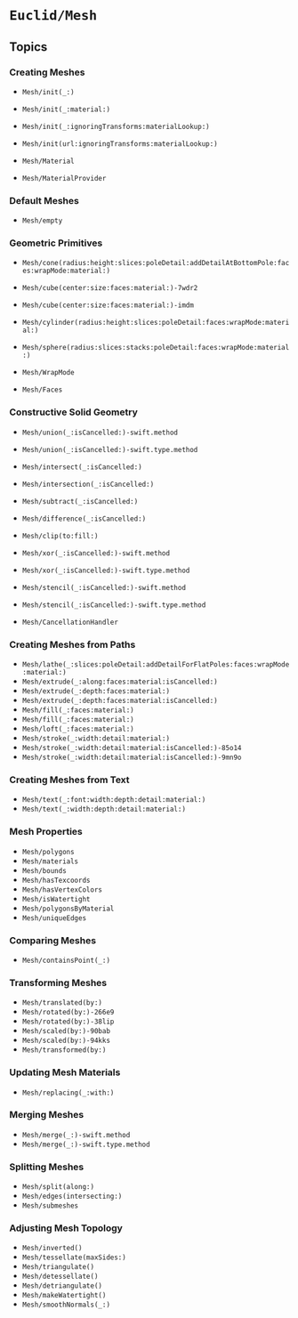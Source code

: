 # ``Euclid/Mesh``

## Topics

### Creating Meshes

- ``Mesh/init(_:)``
- ``Mesh/init(_:material:)``
- ``Mesh/init(_:ignoringTransforms:materialLookup:)``
- ``Mesh/init(url:ignoringTransforms:materialLookup:)``

- ``Mesh/Material``
- ``Mesh/MaterialProvider``

### Default Meshes

- ``Mesh/empty``

### Geometric Primitives

- ``Mesh/cone(radius:height:slices:poleDetail:addDetailAtBottomPole:faces:wrapMode:material:)``
- ``Mesh/cube(center:size:faces:material:)-7wdr2``
- ``Mesh/cube(center:size:faces:material:)-imdm``
- ``Mesh/cylinder(radius:height:slices:poleDetail:faces:wrapMode:material:)``
- ``Mesh/sphere(radius:slices:stacks:poleDetail:faces:wrapMode:material:)``

- ``Mesh/WrapMode``
- ``Mesh/Faces``

### Constructive Solid Geometry

- ``Mesh/union(_:isCancelled:)-swift.method``
- ``Mesh/union(_:isCancelled:)-swift.type.method``
- ``Mesh/intersect(_:isCancelled:)``
- ``Mesh/intersection(_:isCancelled:)``
- ``Mesh/subtract(_:isCancelled:)``
- ``Mesh/difference(_:isCancelled:)``
- ``Mesh/clip(to:fill:)``
- ``Mesh/xor(_:isCancelled:)-swift.method``
- ``Mesh/xor(_:isCancelled:)-swift.type.method``
- ``Mesh/stencil(_:isCancelled:)-swift.method``
- ``Mesh/stencil(_:isCancelled:)-swift.type.method``

- ``Mesh/CancellationHandler``

### Creating Meshes from Paths

- ``Mesh/lathe(_:slices:poleDetail:addDetailForFlatPoles:faces:wrapMode:material:)``
- ``Mesh/extrude(_:along:faces:material:isCancelled:)``
- ``Mesh/extrude(_:depth:faces:material:)``
- ``Mesh/extrude(_:depth:faces:material:isCancelled:)``
- ``Mesh/fill(_:faces:material:)``
- ``Mesh/fill(_:faces:material:)``
- ``Mesh/loft(_:faces:material:)``
- ``Mesh/stroke(_:width:detail:material:)``
- ``Mesh/stroke(_:width:detail:material:isCancelled:)-85o14``
- ``Mesh/stroke(_:width:detail:material:isCancelled:)-9mn9o``

### Creating Meshes from Text

- ``Mesh/text(_:font:width:depth:detail:material:)``
- ``Mesh/text(_:width:depth:detail:material:)``

### Mesh Properties

- ``Mesh/polygons``
- ``Mesh/materials``
- ``Mesh/bounds``
- ``Mesh/hasTexcoords``
- ``Mesh/hasVertexColors``
- ``Mesh/isWatertight``
- ``Mesh/polygonsByMaterial``
- ``Mesh/uniqueEdges``

### Comparing Meshes

- ``Mesh/containsPoint(_:)``

### Transforming Meshes

- ``Mesh/translated(by:)``
- ``Mesh/rotated(by:)-266e9``
- ``Mesh/rotated(by:)-38lip``
- ``Mesh/scaled(by:)-90bab``
- ``Mesh/scaled(by:)-94kks``
- ``Mesh/transformed(by:)``

### Updating Mesh Materials

- ``Mesh/replacing(_:with:)``

### Merging Meshes

- ``Mesh/merge(_:)-swift.method``
- ``Mesh/merge(_:)-swift.type.method``

### Splitting Meshes

- ``Mesh/split(along:)``
- ``Mesh/edges(intersecting:)``
- ``Mesh/submeshes``

### Adjusting Mesh Topology

- ``Mesh/inverted()``
- ``Mesh/tessellate(maxSides:)``
- ``Mesh/triangulate()``
- ``Mesh/detessellate()``
- ``Mesh/detriangulate()``
- ``Mesh/makeWatertight()``
- ``Mesh/smoothNormals(_:)``
